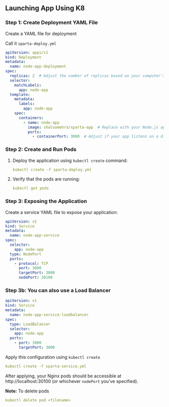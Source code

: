 ## Launching App Using K8

### Step 1: Create Deployment YAML File

Create a YAML file for deployment

Call it `sparta-deploy.yml`

```yaml
apiVersion: apps/v1
kind: Deployment
metadata:
  name: node-app-deployment
spec:
  replicas: 2  # Adjust the number of replicas based on your computer's capacity
  selector:
    matchLabels:
      app: node-app
  template:
    metadata:
      labels:
        app: node-app
    spec:
      containers:
        - name: node-app
          image: shaluomehra/sparta-app  # Replace with your Node.js app image
          ports:
            - containerPort: 3000  # Adjust if your app listens on a different port
```


### Step 2: Create and Run Pods

1. Deploy the application using `kubectl create` command:

   
   ```yaml
   kubectl create -f sparta-deploy.yml
   ```
   

2. Verify that the pods are running:

   
   ```yaml
   kubectl get pods
   ```

### Step 3: Exposing the Application

Create a service YAML file to expose your application:

```yaml
apiVersion: v1
kind: Service
metadata:
  name: node-app-service
spec:
  selector:
    app: node-app
  type: NodePort
  ports:
    - protocol: TCP
      port: 3000
      targetPort: 3000
      nodePort: 30100
```
### Step 3b: You can also use a Load Balancer

```yaml
apiVersion: v1
kind: Service
metadata:
  name: node-app-service-loadbalancer
spec:
  type: LoadBalancer
  selector:
    app: node-app
  ports:
    - port: 3000
      targetPort: 3000
```

Apply this configuration using `kubectl create` 
 ```yaml
kubectl create -f sparta-service.yml
```

After applying, your Nginx pods should be accessible at http://localhost:30100 (or whichever `nodePort` you've specified).

**Note:** To delete pods

```yaml
kubectl delete pod <filename>
```









